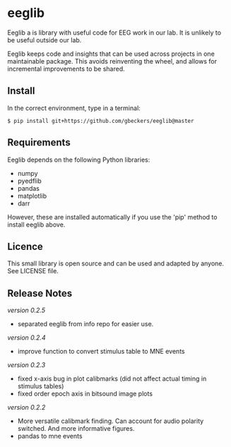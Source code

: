 eeglib
======

Eeglib a is library with useful code for EEG work in our lab. It is unlikely 
to be useful outside our lab.

Eeglib keeps code and insights that can be used across projects in one 
maintainable package. This avoids reinventing the wheel, and allows for 
incremental improvements to be shared.


Install
-------
In the correct environment, type in a terminal:
```
$ pip install git+https://github.com/gbeckers/eeglib@master
``` 

Requirements
------------
Eeglib depends on the following Python libraries:

* numpy
* pyedflib
* pandas
* matplotlib
* darr

However, these are installed automatically if you use the 'pip' method to install eeglib above.

Licence
-------
This small library is open source and can be used and adapted by anyone. See 
LICENSE file.

Release Notes
-------------
*version 0.2.5*
- separated eeglib from info repo for easier use.

*version 0.2.4*
- improve function to convert stimulus table to MNE events

*version 0.2.3*
- fixed x-axis bug in plot calibmarks (did not affect actual timing in stimulus tables)
- fixed order epoch axis in bitsound image plots

*version 0.2.2*
- More versatile calibmark finding. Can account for audio polarity switched. And more informative figures.
- pandas to mne events 


